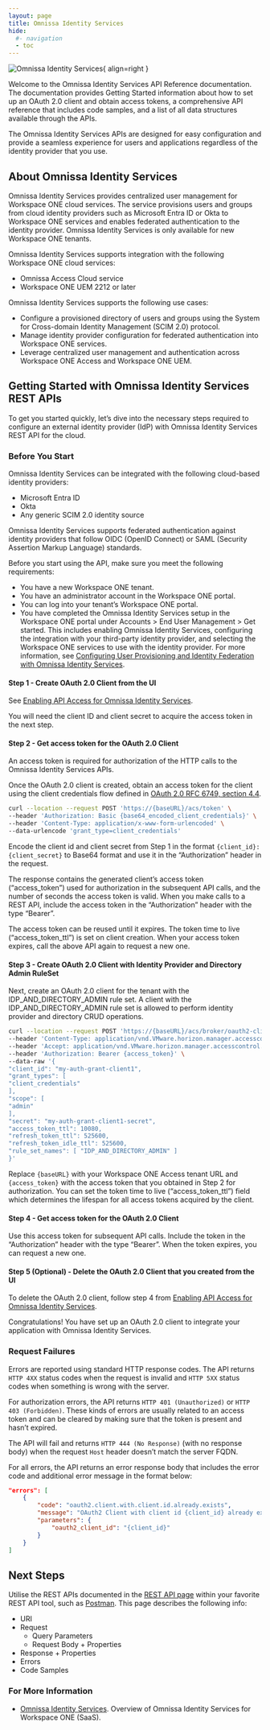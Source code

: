 ```yaml
---
layout: page
title: Omnissa Identity Services
hide:
  #- navigation
  - toc
---
```

![Omnissa Identity Services](../../../assets/logos/Identity-Service-v-lm.png){ align=right }

Welcome to the Omnissa Identity Services API Reference documentation.
The documentation provides Getting Started information about how to set up an OAuth 2.0 client and obtain access tokens, 
a comprehensive API reference that includes code samples, and a list of all data structures available through the APIs.

The Omnissa Identity Services APIs are designed for easy configuration and provide a seamless experience for users and applications regardless of the identity provider that you use.

## About Omnissa Identity Services

Omnissa Identity Services provides centralized user management for Workspace ONE cloud services.
The service provisions users and groups from cloud identity providers such as Microsoft Entra ID or Okta to Workspace ONE services and enables federated authentication to the identity provider.
Omnissa Identity Services is only available for new Workspace ONE tenants.

Omnissa Identity Services supports integration with the following Workspace ONE cloud services:
- Omnissa Access Cloud service
- Workspace ONE UEM 2212 or later

Omnissa Identity Services supports the following use cases:
- Configure a provisioned directory of users and groups using the System for Cross-domain Identity Management (SCIM 2.0) protocol.
- Manage identity provider configuration for federated authentication into Workspace ONE services.
- Leverage centralized user management and authentication across Workspace ONE Access and Workspace ONE UEM.

## Getting Started with Omnissa Identity Services REST APIs

To get you started quickly, let’s dive into the necessary steps required to configure an external identity provider (IdP) with Omnissa Identity Services REST API for the cloud.

### Before You Start

Omnissa Identity Services can be integrated with the following cloud-based identity providers:

- Microsoft Entra ID
- Okta
- Any generic SCIM 2.0 identity source

Omnissa Identity Services supports federated authentication against identity providers that follow OIDC (OpenID Connect) or SAML (Security Assertion Markup Language) standards.

Before you start using the API, make sure you meet the following requirements:

- You have a new Workspace ONE tenant.
- You have an administrator account in the Workspace ONE portal.
- You can log into your tenant’s Workspace ONE portal.
- You have completed the Omnissa Identity Services setup in the Workspace ONE portal under Accounts > End User Management > Get started. This includes enabling Omnissa Identity Services, configuring the integration with your third-party identity provider, and selecting the Workspace ONE services to use with the identity provider. For more information, see [Configuring User Provisioning and Identity Federation with Omnissa Identity Services](https://docs.omnissa.com/bundle/workspace-one-access-administration-guide/page/ManagingUsersandGroupsinWorkspaceONEAccess.html).

#### Step 1 - Create OAuth 2.0 Client from the UI

See [Enabling API Access for Omnissa Identity Services](https://docs.omnissa.com/bundle/workspace-one-access-administration-guide/page/ManagingOAuth20ClientsinWorkspaceONEAccess.html).

You will need the client ID and client secret to acquire the access token in the next step.

#### Step 2 - Get access token for the OAuth 2.0 Client

An access token is required for authorization of the HTTP calls to the Omnissa Identity Services APIs.

Once the OAuth 2.0 client is created, obtain an access token for the client using the client credentials flow defined in [OAuth 2.0 RFC 6749, section 4.4](https://tools.ietf.org/html/rfc6749#section-4.4).

```sh
curl --location --request POST 'https://{baseURL}/acs/token' \
--header 'Authorization: Basic {base64_encoded_client_credentials}' \
--header 'Content-Type: application/x-www-form-urlencoded' \
--data-urlencode 'grant_type=client_credentials'
```

Encode the client id and client secret from Step 1 in the format `{client_id}:{client_secret}` to Base64 format and use it in the “Authorization” header in the request.

The response contains the generated client’s access token (“access_token”) used for authorization in the subsequent API calls, and the number of seconds the access token is valid. When you make calls to a REST API, include the access token in the “Authorization” header with the type “Bearer”.

The access token can be reused until it expires. The token time to live (“access_token_ttl”) is set on client creation. When your access token expires, call the above API again to request a new one.

#### Step 3 - Create OAuth 2.0 Client with Identity Provider and Directory Admin RuleSet

Next, create an OAuth 2.0 client for the tenant with the IDP_AND_DIRECTORY_ADMIN rule set. A client with the IDP_AND_DIRECTORY_ADMIN rule set is allowed to perform identity provider and directory CRUD operations.

```sh
curl --location --request POST 'https://{baseURL}/acs/broker/oauth2-clients' \
--header 'Content-Type: application/vnd.VMware.horizon.manager.accesscontrol.broker.oauth2client.with.rule.sets+json' \
--header 'Accept: application/vnd.VMware.horizon.manager.accesscontrol.broker.oauth2client.with.rule.sets+json' \
--header 'Authorization: Bearer {access_token}' \
--data-raw '{
"client_id": "my-auth-grant-client1",
"grant_types": [
"client_credentials"
],
"scope": [
"admin"
],
"secret": "my-auth-grant-client1-secret",
"access_token_ttl": 10080,
"refresh_token_ttl": 525600,
"refresh_token_idle_ttl": 525600,
"rule_set_names": [ "IDP_AND_DIRECTORY_ADMIN" ]
}'
```

Replace `{baseURL}` with your Workspace ONE Access tenant URL and `{access_token}` with the access token that you obtained in Step 2 for authorization. You can set the token time to live (“access_token_ttl”) field which determines the lifespan for all access tokens acquired by the client.

#### Step 4 - Get access token for the OAuth 2.0 Client

Use this access token for subsequent API calls. Include the token in the “Authorization” header with the type “Bearer”. When the token expires, you can request a new one.

#### Step 5 (Optional) - Delete the OAuth 2.0 Client that you created from the UI

To delete the OAuth 2.0 client, follow step 4 from [Enabling API Access for Omnissa Identity Services](https://docs.omnissa.com/bundle/workspace-one-access-administration-guide/page/ManagingOAuth20ClientsinWorkspaceONEAccess.html).

Congratulations! You have set up an OAuth 2.0 client to integrate your application with Omnissa Identity Services.

### Request Failures

Errors are reported using standard HTTP response codes. The API returns `HTTP 4XX` status codes when the request is invalid and `HTTP 5XX` status codes when something is wrong with the server.

For authorization errors, the API returns `HTTP 401 (Unauthorized)` or `HTTP 403 (Forbidden)`. These kinds of errors are usually related to an access token and can be cleared by making sure that the token is present and hasn’t expired.

The API will fail and returns `HTTP 444 (No Response)` (with no response body) when the request `Host` header doesn’t match the server FQDN.

For all errors, the API returns an error response body that includes the error code and additional error message in the format below:

```json
"errors": [
    {
        "code": "oauth2.client.with.client.id.already.exists",
        "message": "OAuth2 Client with client id {client_id} already exists.",
        "parameters": {
            "oauth2_client_id": "{client_id}"
        }
    }
]
```

## Next Steps

Utilise the REST APIs documented in the [REST API page](REST-APIs.md) within your favorite REST API tool, such as [Postman](https://postman.com). This page describes the following info:

- URI
- Request
  - Query Parameters
  - Request Body + Properties
- Response + Properties
- Errors
- Code Samples

### For More Information

- [Omnissa Identity Services](https://docs.omnissa.com/bundle/ws1_access_directory/page/DirectoryIntegrationwithWorkspaceONEAccess.html). Overview of Omnissa Identity Services for Workspace ONE (SaaS).
